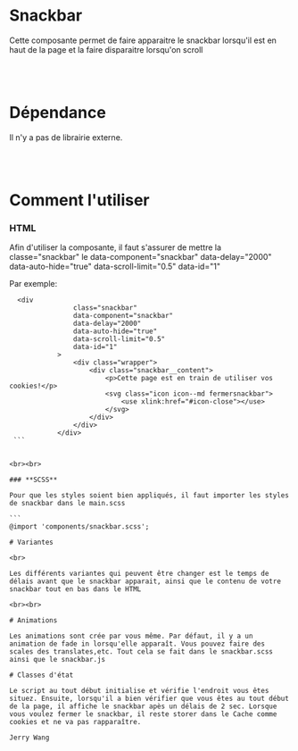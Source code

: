 # Snackbar

Cette composante permet de faire apparaitre le snackbar lorsqu'il est en haut de la page et la faire disparaitre lorsqu'on scroll

<br><br>

# Dépendance

Il n'y a pas de librairie externe.

<br><br>

# Comment l'utiliser

### **HTML**

Afin d'utiliser la composante, il faut s'assurer de mettre la classe="snackbar" le data-component="snackbar" data-delay="2000" data-auto-hide="true" data-scroll-limit="0.5"
data-id="1"

Par exemple:

````
  <div
                class="snackbar"
                data-component="snackbar"
                data-delay="2000"
                data-auto-hide="true"
                data-scroll-limit="0.5"
                data-id="1"
            >
                <div class="wrapper">
                    <div class="snackbar__content">
                        <p>Cette page est en train de utiliser vos cookies!</p>
                        <svg class="icon icon--md fermersnackbar">
                            <use xlink:href="#icon-close"></use>
                        </svg>
                    </div>
                </div>
            </div>
 ```


<br><br>

### **SCSS**

Pour que les styles soient bien appliqués, il faut importer les styles de snackbar dans le main.scss

```
@import 'components/snackbar.scss';

# Variantes

<br>

Les différents variantes qui peuvent être changer est le temps de délais avant que le snackbar apparait, ainsi que le contenu de votre snackbar tout en bas dans le HTML

<br><br>

# Animations

Les animations sont crée par vous même. Par défaut, il y a un animation de fade in lorsqu'elle apparaît. Vous pouvez faire des scales des translates,etc. Tout cela se fait dans le snackbar.scss ainsi que le snackbar.js

# Classes d'état

Le script au tout début initialise et vérifie l'endroit vous êtes situez. Ensuite, lorsqu'il a bien vérifier que vous êtes au tout début de la page, il affiche le snackbar apès un délais de 2 sec. Lorsque vous voulez fermer le snackbar, il reste storer dans le Cache comme cookies et ne va pas rapparaître.

Jerry Wang
````
